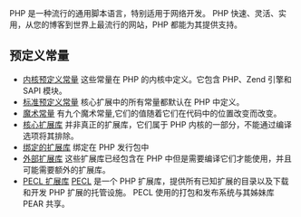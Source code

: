 

PHP 是一种流行的通用脚本语言，特别适用于网络开发。 PHP 快速、灵活、实用，从您的博客到世界上最流行的网站，PHP 都能为其提供支持。


## 预定义常量

- [内核预定义常量](https://www.php.net/manual/zh/reserved.constants.php) 这些常量在 PHP 的内核中定义。它包含 PHP、Zend 引擎和 SAPI 模块。
- [标准预定义常量](https://www.php.net/manual/zh/reserved.constants.php#reserved.constants.standard) 核心扩展中的所有常量都默认在 PHP 中定义。
- [魔术常量](https://www.php.net/manual/zh/language.constants.magic.php) 有九个魔术常量,它们的值随着它们在代码中的位置改变而改变。
- [核心扩展库](https://www.php.net/manual/zh/extensions.membership.php#extensions.membership.core) 并非真正的扩展库，它们属于 PHP 内核的一部分，不能通过编译选项将其排除。
- [绑定的扩展库](https://www.php.net/manual/zh/extensions.membership.php#extensions.membership.bundled) 绑定在 PHP 发行包中
- [外部扩展库](https://www.php.net/manual/zh/extensions.membership.php#extensions.membership.external) 这些扩展库已经包含在 PHP 中但是需要编译它们才能使用，并且可能需要额外的扩展库。
- [PECL 扩展库](https://www.php.net/manual/zh/extensions.membership.php#extensions.membership.pecl) [PECL](https://pecl.php.net/) 是一个 PHP 扩展库，提供所有已知扩展的目录以及下载和开发 PHP 扩展的托管设施。 PECL 使用的打包和发布系统与其姊妹库 PEAR 共享。

